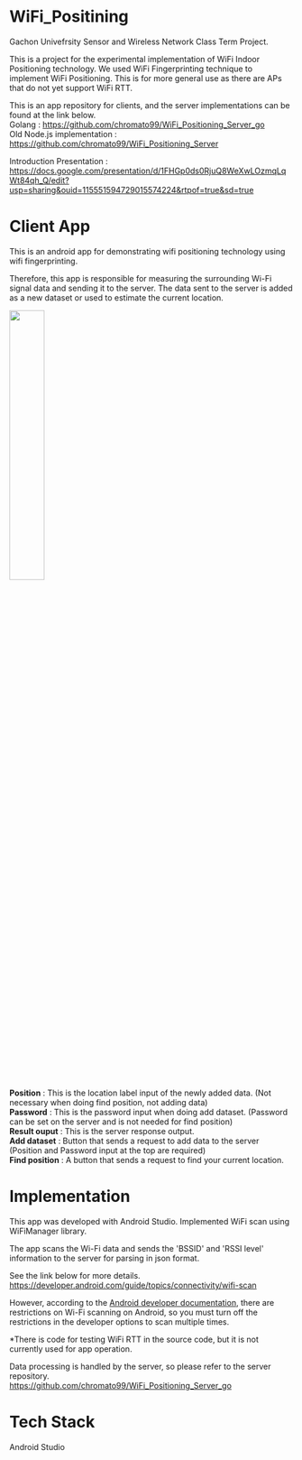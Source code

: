 # WiFi_Positining

Gachon Univefrsity Sensor and Wireless Network Class Term Project.
 
This is a project for the experimental implementation of WiFi Indoor Positioning technology. We used WiFi Fingerprinting technique to implement WiFi Positioning. This is for more general use as there are APs that do not yet support WiFi RTT.

This is an app repository for clients, and the server implementations can be found at the link below.<br>
Golang : https://github.com/chromato99/WiFi_Positioning_Server_go<br>
Old Node.js implementation : https://github.com/chromato99/WiFi_Positioning_Server


Introduction Presentation : https://docs.google.com/presentation/d/1FHGp0ds0RjuQ8WeXwLOzmqLqWt84qh_Q/edit?usp=sharing&ouid=115551594729015574224&rtpof=true&sd=true

# Client App

This is an android app for demonstrating wifi positioning technology using wifi fingerprinting.

Therefore, this app is responsible for measuring the surrounding Wi-Fi signal data and sending it to the server. The data sent to the server is added as a new dataset or used to estimate the current location.

<img src="https://user-images.githubusercontent.com/20539422/175869621-58972adb-6cb1-4256-bdf8-72800a8674d1.png" width=35% height=35%>

<b>Position</b> : This is the location label input of the newly added data. (Not necessary when doing find position, not adding data)<br>
<b>Password</b> : This is the password input when doing add dataset. (Password can be set on the server and is not needed for find position)<br>
<b>Result ouput</b> : This is the server response output.<br>
<b>Add dataset</b> : Button that sends a request to add data to the server (Position and Password input at the top are required)<br>
<b>Find position</b> : A button that sends a request to find your current location.

# Implementation

This app was developed with Android Studio.
Implemented WiFi scan using WiFiManager library. 

The app scans the Wi-Fi data and sends the 'BSSID' and 'RSSI level' information to the server for parsing in json format.

See the link below for more details.<br>
https://developer.android.com/guide/topics/connectivity/wifi-scan

However, according to the [Android developer documentation](https://developer.android.com/guide/topics/connectivity/wifi-scan#wifi-scan-throttling), there are restrictions on Wi-Fi scanning on Android, so you must turn off the restrictions in the developer options to scan multiple times.

*There is code for testing WiFi RTT in the source code, but it is not currently used for app operation.

Data processing is handled by the server, so please refer to the server repository.<br>
https://github.com/chromato99/WiFi_Positioning_Server_go

# Tech Stack

Android Studio
